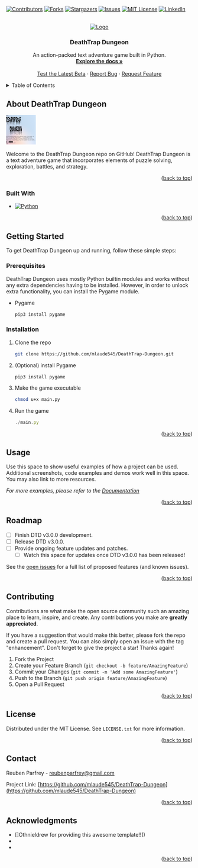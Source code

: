 <!-- PROJECT SHIELDS -->
[![Contributors][contributors-shield]][contributors-url]
[![Forks][forks-shield]][forks-url]
[![Stargazers][stars-shield]][stars-url]
[![Issues][issues-shield]][issues-url]
[![MIT License][license-shield]][license-url]
[![LinkedIn][linkedin-shield]][linkedin-url]



<!-- PROJECT LOGO -->
<br />
<div align="center">
  <a href="https://github.com/mlaude545/DeathTrap-Dungeon">
    <img src="Images/logo.ico" alt="Logo" width="80" height="80">
  </a>

<h3 align="center">DeathTrap Dungeon</h3>

  <p align="center">
    An action-packed text adventure game built in Python.
    <br />
    <a href="https://github.com/mlaude545/DeathTrap-Dungeon"><strong>Explore the docs »</strong></a>
    <br />
    <br />
    <a href="https://github.com/mlaude545/DeathTrap-Dungeon/Testing/Beta/">Test the Latest Beta</a>
    ·
    <a href="https://github.com/mlaude545/DeathTrap-Dungeon/issues/new?labels=bug&template=bug-report---.md">Report Bug</a>
    ·
    <a href="https://github.com/mlaude545/DeathTrap Dungeon/issues/new?labels=enhancement&template=feature-request---.md">Request Feature</a>
  </p>
</div>



<!-- TABLE OF CONTENTS -->
<details>
  <summary>Table of Contents</summary>
  <ol>
    <li>
      <a href="#about-the-project">About DeathTrap Dungeon</a>
      <ul>
        <li><a href="#built-with">Built With</a></li>
      </ul>
    </li>
    <li>
      <a href="#getting-started">Getting Started</a>
      <ul>
        <li><a href="#prerequisites">Prerequisites</a></li>
        <li><a href="#installation">Installation</a></li>
      </ul>
    </li>
    <li><a href="#usage">Usage</a></li>
    <li><a href="#roadmap">Roadmap</a></li>
    <li><a href="#contributing">Contributing</a></li>
    <li><a href="#license">License</a></li>
    <li><a href="#contact">Contact</a></li>
    <li><a href="#acknowledgments">Acknowledgments</a></li>
  </ol>
</details>



<!-- ABOUT THE PROJECT -->
## About DeathTrap Dungeon

<a href="https://github.com/mlaude545/DeathTrap-Dungeon">
    <img src="Images/DTD_demo.png" alt="Screenshot" width="80" height="80">
</a>

Welcome to the DeathTrap Dungeon repo on GitHub! DeathTrap Dungeon is a text adventure game that incorporates elements of puzzle solving, exploration, battles, and strategy.

<p align="right">(<a href="#readme-top">back to top</a>)</p>



### Built With

* [![Python][Python.js]][Python-url]

<p align="right">(<a href="#readme-top">back to top</a>)</p>



<!-- GETTING STARTED -->
## Getting Started

To get DeathTrap Dungeon up and running, follow these simple steps:

### Prerequisites

DeathTrap Dungeon uses mostly Python builtin modules and works without any extra dependencies having to be installed. However, in order to unlock extra functionality, you can install the Pygame module.
* Pygame
  ```sh
  pip3 install pygame
  ```

### Installation

1. Clone the repo
   ```sh
   git clone https://github.com/mlaude545/DeathTrap-Dungeon.git
   ```
2. (Optional) install Pygame
   ```sh
   pip3 install pygame
   ```
3. Make the game executable
   ```sh
   chmod u+x main.py
   ```
5. Run the game
   ```js
   ./main.py
   ```

<p align="right">(<a href="#readme-top">back to top</a>)</p>



<!-- USAGE EXAMPLES -->
## Usage

Use this space to show useful examples of how a project can be used. Additional screenshots, code examples and demos work well in this space. You may also link to more resources.

_For more examples, please refer to the [Documentation](https://example.com)_

<p align="right">(<a href="#readme-top">back to top</a>)</p>



<!-- ROADMAP -->
## Roadmap

- [ ] Finish DTD v3.0.0 development.
- [ ] Release DTD v3.0.0.
- [ ] Provide ongoing feature updates and patches.
    - [ ] Watch this space for updates once DTD v3.0.0 has been released!

See the [open issues](https://github.com/mlaude545/DeathTrap-Dungeon/issues) for a full list of proposed features (and known issues).

<p align="right">(<a href="#readme-top">back to top</a>)</p>



<!-- CONTRIBUTING -->
## Contributing

Contributions are what make the open source community such an amazing place to learn, inspire, and create. Any contributions you make are **greatly appreciated**.

If you have a suggestion that would make this better, please fork the repo and create a pull request. You can also simply open an issue with the tag "enhancement".
Don't forget to give the project a star! Thanks again!

1. Fork the Project
2. Create your Feature Branch (`git checkout -b feature/AmazingFeature`)
3. Commit your Changes (`git commit -m 'Add some AmazingFeature'`)
4. Push to the Branch (`git push origin feature/AmazingFeature`)
5. Open a Pull Request

<p align="right">(<a href="#readme-top">back to top</a>)</p>



<!-- LICENSE -->
## License

Distributed under the MIT License. See `LICENSE.txt` for more information.

<p align="right">(<a href="#readme-top">back to top</a>)</p>



<!-- CONTACT -->
## Contact

Reuben Parfrey - reubenparfrey@gmail.com

Project Link: [https://github.com/mlaude545/DeathTrap-Dungeon](https://github.com/mlaude545/DeathTrap-Dungeon)

<p align="right">(<a href="#readme-top">back to top</a>)</p>



<!-- ACKNOWLEDGMENTS -->
## Acknowledgments

* []Othnieldrew for providing this awesome template!!()
* []()
* []()

<p align="right">(<a href="#readme-top">back to top</a>)</p>



<!-- MARKDOWN LINKS & IMAGES -->
<!-- https://www.markdownguide.org/basic-syntax/#reference-style-links -->
[contributors-shield]: https://img.shields.io/github/contributors/mlaude545/DeathTrap-Dungeon.svg?style=for-the-badge
[contributors-url]: https://github.com/mlaude545/DeathTrap-Dungeon/graphs/contributors
[forks-shield]: https://img.shields.io/github/forks/mlaude545/DeathTrap-Dungeon.svg?style=for-the-badge
[forks-url]: https://github.com/mlaude545/DeathTrap-Dungeon/network/members
[stars-shield]: https://img.shields.io/github/stars/mlaude545/DeathTrap-Dungeon.svg?style=for-the-badge
[stars-url]: https://github.com/mlaude545/DeathTrap-Dungeon/stargazers
[issues-shield]: https://img.shields.io/github/issues/mlaude545/DeathTrap-Dungeon.svg?style=for-the-badge
[issues-url]: https://github.com/mlaude545/DeathTrap-Dungeon/issues
[license-shield]: https://img.shields.io/github/license/mlaude545/DeathTrap-Dungeon.svg?style=for-the-badge
[license-url]: https://github.com/mlaude545/DeathTrap-Dungeon/blob/master/LICENSE.txt
[linkedin-shield]: https://img.shields.io/badge/-LinkedIn-black.svg?style=for-the-badge&logo=linkedin&colorB=555
[linkedin-url]: https://linkedin.com/in/linkedin_username
[product-screenshot]: images/screenshot.png
[Python.js]: https://img.shields.io/badge/python-3670A0?style=for-the-badge&logo=python&logoColor=ffdd54
[Python-url]: https://python.org/
